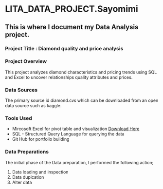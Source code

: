 # LITA_DATA_PROJECT.Sayomimi

## This is where I document my Data Analysis project.

### Project Title : Diamond quality and price analysis

### Project Overview
This project analyzes diamond characteristics and pricing trends using SQL and Excel to uncover relationships quality attributes and prices.

### Data Sources
The primary source id diamond.cvs which can be downloaded from an open data source such as kaggle.

### Tools Used
- Mircosoft Excel for pivot table and visualization [Download Here](https://www.microsoft.com)
- SQL - Structured Query Language for querying the data
- Git Hub for portfolio building

### Data Preparations
The initial phase of the Data preparation, I performed the following action;
1. Data loading and inspection
2. Data dupication
3. Alter data
